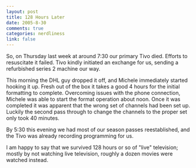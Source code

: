```yaml
--- 
layout: post
title: 128 Hours Later
date: 2005-8-30
comments: true
categories: nerdliness
link: false
---
```

So, on Thursday last week at around 7:30 our primary Tivo died. Efforts to resuscitate it failed. Tivo kindly initiated an exchange for us, sending a refurbished series 2 machine our way.

This morning the DHL guy dropped it off, and Michele immediately started hooking it up. Fresh out of the box it takes a good 4 hours for the initial formatting to complete. Overcoming issues with the phone connection, Michele was able to start the format operation about noon. Once it was completed it was apparent that the wrong set of channels had been set up. Luckily the second pass through to change the channels to the proper set only took 40 minutes.

By 5:30 this evening we had most of our season passes reestablished, and the Tivo was already recording programming for us.

I am happy to say that we survived 128 hours or so of "live" television; mostly by not watching live television, roughly a dozen movies were watched instead.
